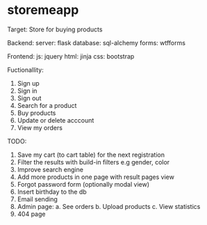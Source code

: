 # storemeapp

Target:
Store for buying products


Backend:
  server: flask
  database: sql-alchemy
  forms: wtfforms
  
Frontend:
  js: jquery
  html: jinja
  css: bootstrap
  
Fuctionallity:
1. Sign up
2. Sign in
3. Sign out
4. Search for a product
5. Buy products
6. Update or delete acccount
7. View my orders

TODO:
1. Save my cart (to cart table) for the next registration
2. Filter the results with build-in filters e.g gender, color
3. Improve search engine
4. Add more products in one page with result pages view
5. Forgot password form (optionally modal view)
6. Insert birthday to the db
7. Email sending
8. Admin page:
  a. See orders
  b. Upload products
  c. View statistics
9. 404 page